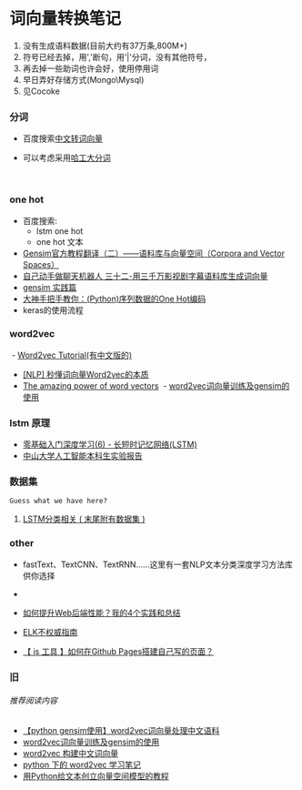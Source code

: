 # 词向量转换笔记

1. 没有生成语料数据(目前大约有37万条,800M+)
2. 符号已经去掉，用','断句，用'|'分词，没有其他符号，
2. 再去掉一些助词也许会好，使用停用词
2. 早日弄好存储方式(Mongo\Mysql)
3. 见Cocoke

### 分词 
* 百度搜索[中文转词向量](https://www.baidu.com/s?ie=utf-8&f=8&rsv_bp=1&tn=baidu&wd=%E4%B8%AD%E6%96%87%E8%BD%AC%E8%AF%8D%E5%90%91%E9%87%8F&oq=one%2520hot&rsv_pq=9cebe5940000a5ec&rsv_t=3450Oh1UM%2B%2BJVDFVRzXtYnoWYFJht0dIQki3NiRNmOSQIihQ09sZLecwhmc&rqlang=cn&rsv_enter=1&inputT=59848&rsv_sug3=29&rsv_sug1=18&rsv_sug7=100&rsv_sug2=0&rsv_sug4=59849)

* 可以考虑采用[哈工大分词](http://www.ltp-cloud.com/)

  
### one hot

  - 百度搜索:
    - lstm one hot
    - one hot 文本
  - [Gensim官方教程翻译（二）——语料库与向量空间（Corpora and Vector Spaces）](http://blog.csdn.net/questionfish/article/details/46739207)
  - [自己动手做聊天机器人 三十二-用三千万影视剧字幕语料库生成词向量](http://www.shareditor.com/blogshow/?blogId=115)
  - [gensim 实践篇](http://blog.csdn.net/zhangxb35/article/details/73333633)
  - [大神手把手教你：(Python)序列数据的One Hot编码](https://yq.aliyun.com/articles/126741)
  -  keras的使用流程

### word2vec
  - [Word2vec Tutorial(有中文版的)](https://rare-technologies.com/word2vec-tutorial/)
  - [[NLP] 秒懂词向量Word2vec的本质](https://zhuanlan.zhihu.com/p/26306795)
  - [The amazing power of word vectors](https://blog.acolyer.org/2016/04/21/the-amazing-power-of-word-vectors/)
  - [word2vec词向量训练及gensim的使用](http://blog.csdn.net/zl_best/article/details/53433072)

### lstm 原理

  * [零基础入门深度学习(6) - 长短时记忆网络(LSTM)](https://www.zybuluo.com/hanbingtao/note/581764)
  * [中山大学人工智能本科生实验报告](http://note.youdao.com/share/?id=ff6c30ad25d01bf2a59d02b52ece7133&type=note#/)
  
### 数据集

    Guess what we have here?
    
  1. [LSTM分类相关 ( 末尾附有数据集 )](https://segmentfault.com/a/1190000008617990)


### other
  * fastText、TextCNN、TextRNN……这里有一套NLP文本分类深度学习方法库供你选择
  * 
  * [如何提升Web后端性能？我的4个实践和总结](https://mp.weixin.qq.com/s?__biz=MzIwMzg1ODcwMw==&mid=2247486314&amp;idx=1&amp;sn=5d101f09e7a2c0dec3f7ea787d5620dd&source=41#wechat_redirect)
 
  * [ELK不权威指南](https://zhuanlan.zhihu.com/p/22400290)
  * [【 js 工具 】如何在Github Pages搭建自己写的页面？](http://www.cnblogs.com/lijiayi/p/githubpages.html)
  
  
  
### 旧


###### 推荐阅读内容



- [【python gensim使用】word2vec词向量处理中文语料](http://blog.csdn.net/churximi/article/details/51472300)
- [word2vec词向量训练及gensim的使用](http://blog.csdn.net/zl_best/article/details/53433072)
- [word2vec 构建中文词向量](http://www.cnblogs.com/Newsteinwell/p/6034747.html)
- [python 下的 word2vec 学习笔记](http://blog.csdn.net/jerr__y/article/details/52967351)
- [用Python给文本创立向量空间模型的教程](http://www.jb51.net/article/64695.htm)
 
 
